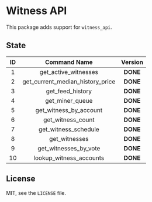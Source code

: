 # Witness API

This package adds support for `witness_api`.

## State

| **ID** | **Command Name** | **Version** |
| :-: | :-: | :-: |
| 1 | get_active_witnesses | **DONE** |
| 2 | get_current_median_history_price | **DONE** |
| 3 | get_feed_history | **DONE** |
| 4 | get_miner_queue | **DONE** |
| 5 | get_witness_by_account | **DONE** |
| 6 | get_witness_count | **DONE** |
| 7 | get_witness_schedule | **DONE** |
| 8 | get_witnesses | **DONE** |
| 9 | get_witnesses_by_vote | **DONE** |
| 10 | lookup_witness_accounts | **DONE** |

## License

MIT, see the `LICENSE` file.